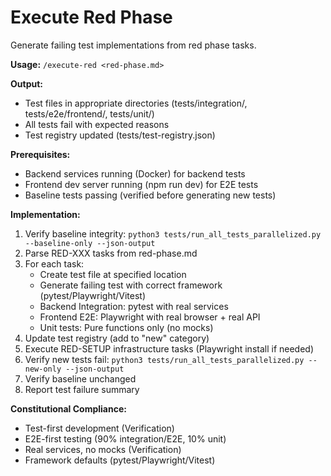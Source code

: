 # Execute Red Phase

Generate failing test implementations from red phase tasks.

**Usage:** `/execute-red <red-phase.md>`

**Output:**
- Test files in appropriate directories (tests/integration/, tests/e2e/frontend/, tests/unit/)
- All tests fail with expected reasons
- Test registry updated (tests/test-registry.json)

**Prerequisites:**
- Backend services running (Docker) for backend tests
- Frontend dev server running (npm run dev) for E2E tests
- Baseline tests passing (verified before generating new tests)

**Implementation:**
1. Verify baseline integrity: `python3 tests/run_all_tests_parallelized.py --baseline-only --json-output`
2. Parse RED-XXX tasks from red-phase.md
3. For each task:
   - Create test file at specified location
   - Generate failing test with correct framework (pytest/Playwright/Vitest)
   - Backend Integration: pytest with real services
   - Frontend E2E: Playwright with real browser + real API
   - Unit tests: Pure functions only (no mocks)
4. Update test registry (add to "new" category)
5. Execute RED-SETUP infrastructure tasks (Playwright install if needed)
6. Verify new tests fail: `python3 tests/run_all_tests_parallelized.py --new-only --json-output`
7. Verify baseline unchanged
8. Report test failure summary

**Constitutional Compliance:**
- Test-first development (Verification)
- E2E-first testing (90% integration/E2E, 10% unit)
- Real services, no mocks (Verification)
- Framework defaults (pytest/Playwright/Vitest)